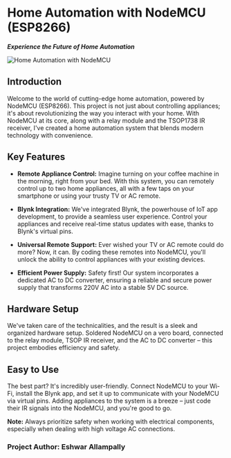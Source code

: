 # Home Automation with NodeMCU (ESP8266)

**_Experience the Future of Home Automation_**

![Home Automation with NodeMCU](https://github.com/eshwarevil23/home_automation/blob/main/final_prototype.jpg?raw=true)

## Introduction
Welcome to the world of cutting-edge home automation, powered by NodeMCU (ESP8266). This project is not just about controlling appliances; it's about revolutionizing the way you interact with your home. With NodeMCU at its core, along with a relay module and the TSOP1738 IR receiver, I've created a home automation system that blends modern technology with convenience.

## Key Features
- **Remote Appliance Control:** Imagine turning on your coffee machine in the morning, right from your bed. With this system, you can remotely control up to two home appliances, all with a few taps on your smartphone or using your trusty TV or AC remote.

- **Blynk Integration:** We've integrated Blynk, the powerhouse of IoT app development, to provide a seamless user experience. Control your appliances and receive real-time status updates with ease, thanks to Blynk's virtual pins.

- **Universal Remote Support:** Ever wished your TV or AC remote could do more? Now, it can. By coding these remotes into NodeMCU, you'll unlock the ability to control appliances with your existing devices.

- **Efficient Power Supply:** Safety first! Our system incorporates a dedicated AC to DC converter, ensuring a reliable and secure power supply that transforms 220V AC into a stable 5V DC source.

## Hardware Setup
We've taken care of the technicalities, and the result is a sleek and organized hardware setup. Soldered NodeMCU on a vero board, connected to the relay module, TSOP IR receiver, and the AC to DC converter – this project embodies efficiency and safety.

## Easy to Use
The best part? It's incredibly user-friendly. Connect NodeMCU to your Wi-Fi, install the Blynk app, and set it up to communicate with your NodeMCU via virtual pins. Adding appliances to the system is a breeze – just code their IR signals into the NodeMCU, and you're good to go.


**Note:** Always prioritize safety when working with electrical components, especially when dealing with high voltage AC connections.

### Project Author: Eshwar Allampally
